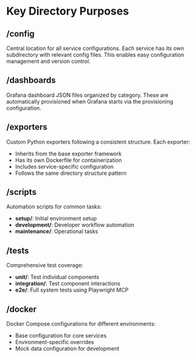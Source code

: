 # Key Directory Purposes

## /config
Central location for all service configurations. Each service has its own subdirectory with relevant config files. This enables easy configuration management and version control.

## /dashboards
Grafana dashboard JSON files organized by category. These are automatically provisioned when Grafana starts via the provisioning configuration.

## /exporters
Custom Python exporters following a consistent structure. Each exporter:
- Inherits from the base exporter framework
- Has its own Dockerfile for containerization
- Includes service-specific configuration
- Follows the same directory structure pattern

## /scripts
Automation scripts for common tasks:
- **setup/**: Initial environment setup
- **development/**: Developer workflow automation
- **maintenance/**: Operational tasks

## /tests
Comprehensive test coverage:
- **unit/**: Test individual components
- **integration/**: Test component interactions
- **e2e/**: Full system tests using Playwright MCP

## /docker
Docker Compose configurations for different environments:
- Base configuration for core services
- Environment-specific overrides
- Mock data configuration for development
```
